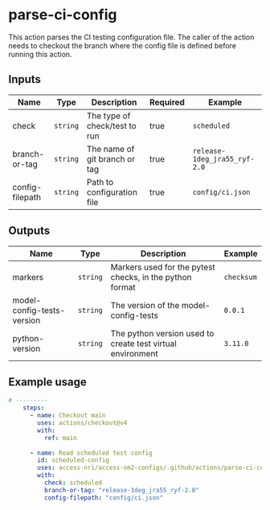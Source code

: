 # parse-ci-config

This action parses the CI testing configuration file. The caller of the action needs to checkout the branch where the config file is defined before running this action.

## Inputs

| Name | Type | Description | Required | Example |
| ---- | ---- | ----------- | -------- | ------- |
| check | `string` | The type of check/test to run | true | `scheduled` |
| branch-or-tag | `string` | The name of git branch or tag | true | `release-1deg_jra55_ryf-2.0` |
| config-filepath | `string` | Path to configuration file | true | `config/ci.json` |

## Outputs

| Name | Type | Description |  Example |
| ---- | ---- | ----------- | -------- |
| markers | `string` | Markers used for the pytest checks, in the python format | `checksum` |
| model-config-tests-version | `string` | The version of the model-config-tests | `0.0.1` |
| python-version | `string` | The python version used to create test virtual environment | `3.11.0` |

## Example usage

```yaml
# ---------
    steps:
      - name: Checkout main
        uses: actions/checkout@v4
        with:
          ref: main
      
      - name: Read scheduled test config
        id: scheduled-config
        uses: access-nri/access-om2-configs/.github/actions/parse-ci-config@main
        with:
          check: scheduled
          branch-or-tag: "release-1deg_jra55_ryf-2.0"
          config-filepath: "config/ci.json"
```


